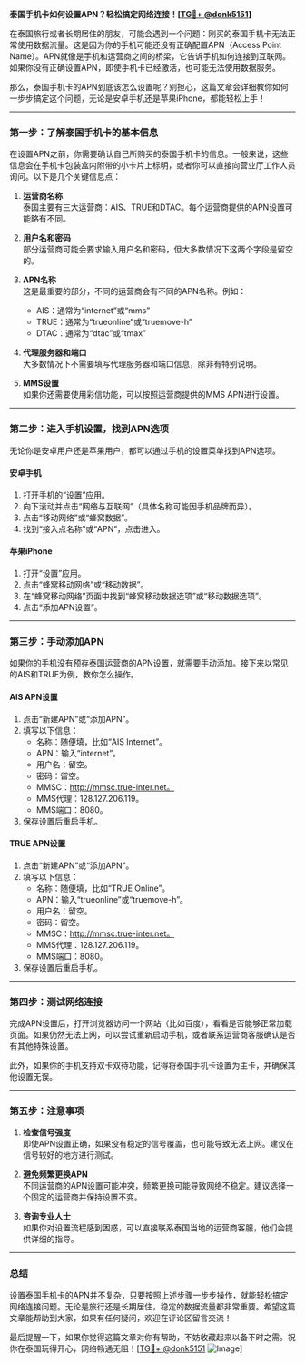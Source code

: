 **泰国手机卡如何设置APN？轻松搞定网络连接！[[TG💪+ @donk5151](https://t.me/s/donk5151)]**

在泰国旅行或者长期居住的朋友，可能会遇到一个问题：刚买的泰国手机卡无法正常使用数据流量。这是因为你的手机可能还没有正确配置APN（Access Point Name）。APN就像是手机和运营商之间的桥梁，它告诉手机如何连接到互联网。如果你没有正确设置APN，即使手机卡已经激活，也可能无法使用数据服务。

那么，泰国手机卡的APN到底该怎么设置呢？别担心，这篇文章会详细教你如何一步步搞定这个问题，无论是安卓手机还是苹果iPhone，都能轻松上手！

---

### **第一步：了解泰国手机卡的基本信息**

在设置APN之前，你需要确认自己所购买的泰国手机卡的信息。一般来说，这些信息会在手机卡包装盒内附带的小卡片上标明，或者你可以直接向营业厅工作人员询问。以下是几个关键信息点：

1. **运营商名称**  
   泰国主要有三大运营商：AIS、TRUE和DTAC。每个运营商提供的APN设置可能略有不同。

2. **用户名和密码**  
   部分运营商可能会要求输入用户名和密码，但大多数情况下这两个字段是留空的。

3. **APN名称**  
   这是最重要的部分，不同的运营商会有不同的APN名称。例如：
   - AIS：通常为“internet”或“mms”
   - TRUE：通常为“trueonline”或“truemove-h”
   - DTAC：通常为“dtac”或“tmax”

4. **代理服务器和端口**  
   大多数情况下不需要填写代理服务器和端口信息，除非有特别说明。

5. **MMS设置**  
   如果你还需要使用彩信功能，可以按照运营商提供的MMS APN进行设置。

---

### **第二步：进入手机设置，找到APN选项**

无论你是安卓用户还是苹果用户，都可以通过手机的设置菜单找到APN选项。

#### **安卓手机**
1. 打开手机的“设置”应用。
2. 向下滚动并点击“网络与互联网”（具体名称可能因手机品牌而异）。
3. 点击“移动网络”或“蜂窝数据”。
4. 找到“接入点名称”或“APN”，点击进入。

#### **苹果iPhone**
1. 打开“设置”应用。
2. 点击“蜂窝移动网络”或“移动数据”。
3. 在“蜂窝移动网络”页面中找到“蜂窝移动数据选项”或“移动数据选项”。
4. 点击“添加APN设置”。

---

### **第三步：手动添加APN**

如果你的手机没有预存泰国运营商的APN设置，就需要手动添加。接下来以常见的AIS和TRUE为例，教你怎么操作。

#### **AIS APN设置**
1. 点击“新建APN”或“添加APN”。
2. 填写以下信息：
   - 名称：随便填，比如“AIS Internet”。
   - APN：输入“internet”。
   - 用户名：留空。
   - 密码：留空。
   - MMSC：http://mmsc.true-inter.net。
   - MMS代理：128.127.206.119。
   - MMS端口：8080。
3. 保存设置后重启手机。

#### **TRUE APN设置**
1. 点击“新建APN”或“添加APN”。
2. 填写以下信息：
   - 名称：随便填，比如“TRUE Online”。
   - APN：输入“trueonline”或“truemove-h”。
   - 用户名：留空。
   - 密码：留空。
   - MMSC：http://mmsc.true-inter.net。
   - MMS代理：128.127.206.119。
   - MMS端口：8080。
3. 保存设置后重启手机。

---

### **第四步：测试网络连接**

完成APN设置后，打开浏览器访问一个网站（比如百度），看看是否能够正常加载页面。如果仍然无法上网，可以尝试重新启动手机，或者联系运营商客服确认是否有其他特殊设置。

此外，如果你的手机支持双卡双待功能，记得将泰国手机卡设置为主卡，并确保其他设置无误。

---

### **第五步：注意事项**

1. **检查信号强度**  
   即使APN设置正确，如果没有稳定的信号覆盖，也可能导致无法上网。建议在信号较好的地方进行测试。

2. **避免频繁更换APN**  
   不同运营商的APN设置可能冲突，频繁更换可能导致网络不稳定。建议选择一个固定的运营商并保持设置不变。

3. **咨询专业人士**  
   如果你对设置流程感到困惑，可以直接联系泰国当地的运营商客服，他们会提供详细的指导。

---

### **总结**

设置泰国手机卡的APN并不复杂，只要按照上述步骤一步步操作，就能轻松搞定网络连接问题。无论是旅行还是长期居住，稳定的数据流量都非常重要。希望这篇文章能帮助到大家，如果有任何疑问，欢迎在评论区留言交流！

最后提醒一下，如果你觉得这篇文章对你有帮助，不妨收藏起来以备不时之需。祝你在泰国玩得开心，网络畅通无阻！[[TG💪+ @donk5151](https://t.me/s/donk5151) ![Image](https://i.postimg.cc/rwNCRYN7/Snipaste-2025-04-30-17-27-05.png)]